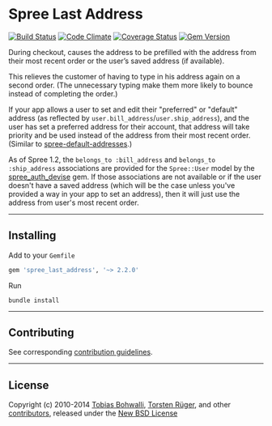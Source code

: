# Spree Last Address

[![Build Status](https://api.travis-ci.org/futhr/spree-last-address.png?branch=2-2-stable)](http://travis-ci.org/futhr/spree-last-address)
[![Code Climate](https://codeclimate.com/github/futhr/spree-last-address.png)](https://codeclimate.com/github/futhr/spree-last-address)
[![Coverage Status](https://coveralls.io/repos/futhr/spree-last-address/badge.png?branch=2-2-stable)](https://coveralls.io/r/futhr/spree-last-address)
[![Gem Version](https://badge.fury.io/rb/spree-last-address.png)](http://badge.fury.io/rb/spree-last-address)

During checkout, causes the address to be prefilled with the address from their most recent order or the user’s saved address (if available).

This relieves the customer of having to type in his address again on a second order. (The unnecessary typing make them more likely to bounce instead of completing the order.)

If your app allows a user to set and edit their "preferred" or "default" address (as reflected by `user.bill_address`/`user.ship_address`), and the user has set a preferred address for their account, that address will take priority and be used instead of the address from their most recent order. (Similar to [spree-default-addresses][1].)

As of Spree 1.2, the `belongs_to :bill_address` and `belongs_to :ship_address` associations are provided for the `Spree::User` model by the [spree_auth_devise][2] gem. If those associations are not available or if the user doesn't have a saved address (which will be the case unless you've provided a way in your app to set an address), then it will just use the address from user's most recent order.

---

## Installing

Add to your `Gemfile`
```ruby
gem 'spree_last_address', '~> 2.2.0'
```

Run

    bundle install

---

## Contributing

See corresponding [contribution guidelines][3].

---

## License

Copyright (c) 2010-2014 [Tobias Bohwalli][4], [Torsten Rüger][5], and other [contributors][6], released under the [New BSD License][7]

[1]: https://github.com/swistak/spree-default-addresses
[2]: https://github.com/spree/spree_auth_devise
[3]: https://github.com/futhr/spree-last-address/blob/master/CONTRIBUTING.md
[4]: https://github.com/futhr
[5]: https://github.com/dancinglightning
[6]: https://github.com/futhr/spree-last-address/graphs/contributors
[7]: https://github.com/futhr/spree-last-address/blob/master/LICENSE.md
